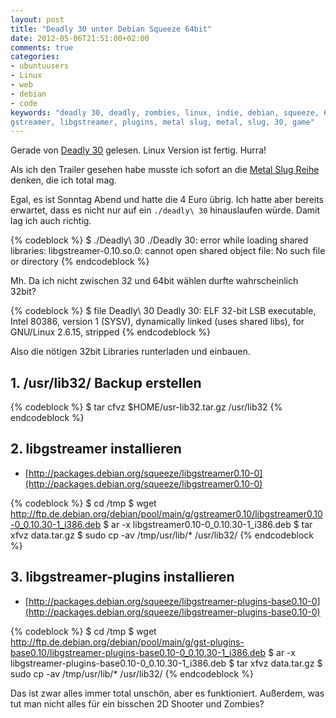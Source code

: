 ```yaml
---
layout: post
title: "Deadly 30 unter Debian Squeeze 64bit"
date: 2012-05-06T21:51:00+02:00
comments: true
categories:
- ubuntuusers
- Linux
- web
- debian
- code
keywords: "deadly 30, deadly, zombies, linux, indie, debian, squeeze, 64bit,
gstreamer, libgstreamer, plugins, metal slug, metal, slug, 30, game"
---
```


Gerade von [Deadly 30](http://www.deadly30.com/index.php) gelesen. Linux Version
ist fertig. Hurra!

Als ich den Trailer gesehen habe musste ich sofort an die [Metal Slug
Reihe](http://de.wikipedia.org/wiki/Metal_Slug) denken, die ich total mag.

Egal, es ist Sonntag Abend und hatte die 4 Euro übrig. Ich hatte aber bereits
erwartet, dass es nicht nur auf ein `./deadly\ 30` hinauslaufen würde. Damit lag
ich auch richtig.

{% codeblock %}
$ ./Deadly\ 30
./Deadly 30: error while loading shared libraries: libgstreamer-0.10.so.0:
cannot open shared object file: No such file or directory
{% endcodeblock %}

Mh. Da ich nicht zwischen 32 und 64bit wählen durfte wahrscheinlich 32bit?

{% codeblock %}
$ file Deadly\ 30
Deadly 30: ELF 32-bit LSB executable, Intel 80386, version 1 (SYSV), dynamically
linked (uses shared libs), for GNU/Linux 2.6.15, stripped
{% endcodeblock %}

Also die nötigen 32bit Libraries runterladen und einbauen.

## 1. /usr/lib32/ Backup erstellen

{% codeblock %}
$ tar cfvz $HOME/usr-lib32.tar.gz /usr/lib32
{% endcodeblock %}


## 2. libgstreamer installieren

* [http://packages.debian.org/squeeze/libgstreamer0.10-0](http://packages.debian.org/squeeze/libgstreamer0.10-0)

{% codeblock %}
$ cd /tmp
$ wget http://ftp.de.debian.org/debian/pool/main/g/gstreamer0.10/libgstreamer0.10-0_0.10.30-1_i386.deb
$ ar -x libgstreamer0.10-0_0.10.30-1_i386.deb
$ tar xfvz data.tar.gz
$ sudo cp -av /tmp/usr/lib/* /usr/lib32/
{% endcodeblock %}

## 3. libgstreamer-plugins installieren

* [http://packages.debian.org/squeeze/libgstreamer-plugins-base0.10-0](http://packages.debian.org/squeeze/libgstreamer-plugins-base0.10-0)

{% codeblock %}
$ cd /tmp
$ wget http://ftp.de.debian.org/debian/pool/main/g/gst-plugins-base0.10/libgstreamer-plugins-base0.10-0_0.10.30-1_i386.deb
$ ar -x libgstreamer-plugins-base0.10-0_0.10.30-1_i386.deb
$ tar xfvz data.tar.gz
$ sudo cp -av /tmp/usr/lib/* /usr/lib32/
{% endcodeblock %}

Das ist zwar alles immer total unschön, aber es funktioniert. Außerdem, was tut
man nicht alles für ein bisschen 2D Shooter und Zombies?
